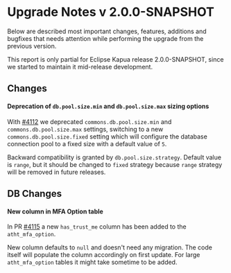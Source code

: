 # Upgrade Notes v 2.0.0-SNAPSHOT

Below are described most important changes, features, additions and bugfixes that needs attention while performing the upgrade from the previous version.

This report is only partial for Eclipse Kapua release 2.0.0-SNAPSHOT, since we started to maintain it mid-release development.

## Changes

#### Deprecation of `db.pool.size.min` and `db.pool.size.max` sizing options

With [#4112](https://github.com/eclipse/kapua/pull/4112) we deprecated `commons.db.pool.size.min` and `commons.db.pool.size.max` settings, switching to a new `commons.db.pool.size.fixed` setting which will configure the database connection pool to a fixed size with a default value of `5`.

Backward compatibility is granted by `db.pool.size.strategy`. Default value is `range`, but it should be changed to `fixed` strategy because `range` strategy will be removed in future releases.

## DB Changes

#### New column in MFA Option table

In PR [#4115](https://github.com/eclipse/kapua/pull/4115) a new `has_trust_me` column has been added to the `atht_mfa_option`.

New column defaults to `null` and doesn't need any migration. The code itself will populate the column accordingly on first update.
For large `atht_mfa_option` tables it might take sometime to be added.